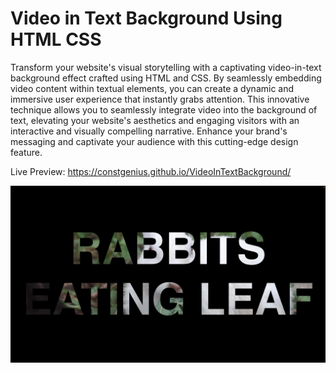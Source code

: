 # Video in Text Background Using HTML CSS

Transform your website's visual storytelling with a captivating video-in-text background effect crafted using HTML and CSS. By seamlessly embedding video content within textual elements, you can create a dynamic and immersive user experience that instantly grabs attention. This innovative technique allows you to seamlessly integrate video into the background of text, elevating your website's aesthetics and engaging visitors with an interactive and visually compelling narrative. Enhance your brand's messaging and captivate your audience with this cutting-edge design feature.

Live Preview: https://constgenius.github.io/VideoInTextBackground/

![Video in Text Background](VideoText.png)
